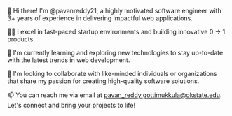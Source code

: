 👋 Hi there! I'm @pavanreddy21, a highly motivated software engineer with 3+ years of experience in delivering impactful web applications.

👨‍💻 I excel in fast-paced startup environments and building innovative 0 -> 1 products.

🌱 I'm currently learning and exploring new technologies to stay up-to-date with the latest trends in web development.

💞️ I'm looking to collaborate with like-minded individuals or organizations that share my passion for creating high-quality software solutions.

📫 You can reach me via email at pavan_reddy.gottimukkula@okstate.edu. Let's connect and bring your projects to life!

<!---
pavanreddy21/pavanreddy21 is a ✨ special ✨ repository because its `README.md` (this file) appears on your GitHub profile.
You can click the Preview link to take a look at your changes.
--->
